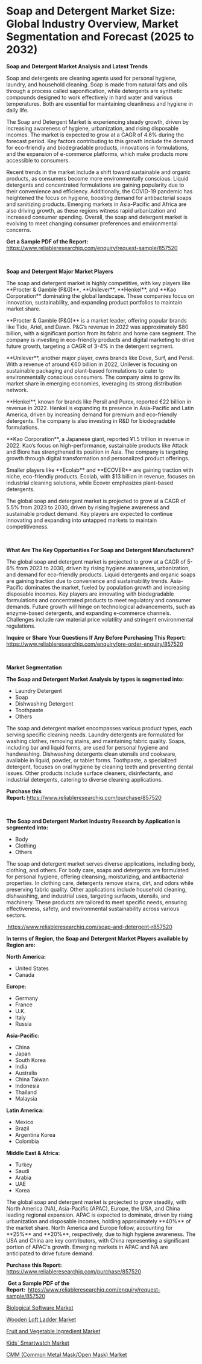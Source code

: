 <p><h1>Soap and Detergent Market Size: Global Industry Overview, Market Segmentation and Forecast (2025 to 2032)</h1></p><p><strong>Soap and Detergent Market Analysis and Latest Trends</strong></p>
<p><p>Soap and detergents are cleaning agents used for personal hygiene, laundry, and household cleaning. Soap is made from natural fats and oils through a process called saponification, while detergents are synthetic compounds designed to work effectively in hard water and various temperatures. Both are essential for maintaining cleanliness and hygiene in daily life.</p><p>The Soap and Detergent Market is experiencing steady growth, driven by increasing awareness of hygiene, urbanization, and rising disposable incomes. The market is expected to grow at a CAGR of 4.6% during the forecast period. Key factors contributing to this growth include the demand for eco-friendly and biodegradable products, innovations in formulations, and the expansion of e-commerce platforms, which make products more accessible to consumers.</p><p>Recent trends in the market include a shift toward sustainable and organic products, as consumers become more environmentally conscious. Liquid detergents and concentrated formulations are gaining popularity due to their convenience and efficiency. Additionally, the COVID-19 pandemic has heightened the focus on hygiene, boosting demand for antibacterial soaps and sanitizing products. Emerging markets in Asia-Pacific and Africa are also driving growth, as these regions witness rapid urbanization and increased consumer spending. Overall, the soap and detergent market is evolving to meet changing consumer preferences and environmental concerns.</p></p>
<p><strong>Get a Sample PDF of the Report:&nbsp;</strong> <a href="https://www.reliableresearchiq.com/enquiry/request-sample/857520?utm_campaign=1876&utm_medium=2&utm_source=Github&utm_content=ia&utm_term=26012025&utm_id=soap-and-detergent">https://www.reliableresearchiq.com/enquiry/request-sample/857520</a></p>
<p>&nbsp;</p>
<p><strong>Soap and Detergent Major Market Players</strong></p>
<p><p>The soap and detergent market is highly competitive, with key players like **Procter & Gamble (P&G)**, **Unilever**, **Henkel**, and **Kao Corporation** dominating the global landscape. These companies focus on innovation, sustainability, and expanding product portfolios to maintain market share.</p><p>**Procter & Gamble (P&G)** is a market leader, offering popular brands like Tide, Ariel, and Dawn. P&G’s revenue in 2022 was approximately $80 billion, with a significant portion from its fabric and home care segment. The company is investing in eco-friendly products and digital marketing to drive future growth, targeting a CAGR of 3-4% in the detergent segment.</p><p>**Unilever**, another major player, owns brands like Dove, Surf, and Persil. With a revenue of around €60 billion in 2022, Unilever is focusing on sustainable packaging and plant-based formulations to cater to environmentally conscious consumers. The company aims to grow its market share in emerging economies, leveraging its strong distribution network.</p><p>**Henkel**, known for brands like Persil and Purex, reported €22 billion in revenue in 2022. Henkel is expanding its presence in Asia-Pacific and Latin America, driven by increasing demand for premium and eco-friendly detergents. The company is also investing in R&D for biodegradable formulations.</p><p>**Kao Corporation**, a Japanese giant, reported ¥1.5 trillion in revenue in 2022. Kao’s focus on high-performance, sustainable products like Attack and Biore has strengthened its position in Asia. The company is targeting growth through digital transformation and personalized product offerings.</p><p>Smaller players like **Ecolab** and **ECOVER** are gaining traction with niche, eco-friendly products. Ecolab, with $13 billion in revenue, focuses on industrial cleaning solutions, while Ecover emphasizes plant-based detergents.</p><p>The global soap and detergent market is projected to grow at a CAGR of 5.5% from 2023 to 2030, driven by rising hygiene awareness and sustainable product demand. Key players are expected to continue innovating and expanding into untapped markets to maintain competitiveness.</p></p>
<p>&nbsp;</p>
<p><strong>What Are The Key Opportunities For Soap and Detergent Manufacturers?</strong></p>
<p><p>The global soap and detergent market is projected to grow at a CAGR of 5-6% from 2023 to 2030, driven by rising hygiene awareness, urbanization, and demand for eco-friendly products. Liquid detergents and organic soaps are gaining traction due to convenience and sustainability trends. Asia-Pacific dominates the market, fueled by population growth and increasing disposable incomes. Key players are innovating with biodegradable formulations and concentrated products to meet regulatory and consumer demands. Future growth will hinge on technological advancements, such as enzyme-based detergents, and expanding e-commerce channels. Challenges include raw material price volatility and stringent environmental regulations.</p></p>
<p><strong>Inquire or Share Your Questions If Any Before Purchasing This Report:</strong> <a href="https://www.reliableresearchiq.com/enquiry/pre-order-enquiry/857520?utm_campaign=1876&utm_medium=2&utm_source=Github&utm_content=ia&utm_term=26012025&utm_id=soap-and-detergent">https://www.reliableresearchiq.com/enquiry/pre-order-enquiry/857520</a></p>
<p>&nbsp;</p>
<p><strong>Market Segmentation</strong></p>
<p><strong>The Soap and Detergent Market Analysis by types is segmented into:</strong></p>
<p><ul><li>Laundry Detergent</li><li>Soap</li><li>Dishwashing Detergent</li><li>Toothpaste</li><li>Others</li></ul></p>
<p><p>The soap and detergent market encompasses various product types, each serving specific cleaning needs. Laundry detergents are formulated for washing clothes, removing stains, and maintaining fabric quality. Soaps, including bar and liquid forms, are used for personal hygiene and handwashing. Dishwashing detergents clean utensils and cookware, available in liquid, powder, or tablet forms. Toothpaste, a specialized detergent, focuses on oral hygiene by cleaning teeth and preventing dental issues. Other products include surface cleaners, disinfectants, and industrial detergents, catering to diverse cleaning applications.</p></p>
<p><strong>Purchase this Report:&nbsp;</strong><a href="https://www.reliableresearchiq.com/purchase/857520?utm_campaign=1876&utm_medium=2&utm_source=Github&utm_content=ia&utm_term=26012025&utm_id=soap-and-detergent">https://www.reliableresearchiq.com/purchase/857520</a></p>
<p>&nbsp;</p>
<p><strong>The Soap and Detergent Market Industry Research by Application is segmented into:</strong></p>
<p><ul><li>Body</li><li>Clothing</li><li>Others</li></ul></p>
<p><p>The soap and detergent market serves diverse applications, including body, clothing, and others. For body care, soaps and detergents are formulated for personal hygiene, offering cleansing, moisturizing, and antibacterial properties. In clothing care, detergents remove stains, dirt, and odors while preserving fabric quality. Other applications include household cleaning, dishwashing, and industrial uses, targeting surfaces, utensils, and machinery. These products are tailored to meet specific needs, ensuring effectiveness, safety, and environmental sustainability across various sectors.</p></p>
<p><a href="https://www.reliableresearchiq.com/soap-and-detergent-r857520?utm_campaign=1876&utm_medium=2&utm_source=Github&utm_content=ia&utm_term=26012025&utm_id=soap-and-detergent">&nbsp;https://www.reliableresearchiq.com/soap-and-detergent-r857520</a></p>
<p><strong>In terms of Region, the Soap and Detergent Market Players available by Region are:</strong></p>
<p>
    <p> <strong> North America: </strong>
        <ul>
            <li>United States</li>
            <li>Canada</li>
        </ul>
        </p> 
    <p> <strong> Europe: </strong>
        <ul>
            <li>Germany</li>
            <li>France</li>
            <li>U.K.</li>
            <li>Italy</li>
            <li>Russia</li>
        </ul>
        </p> 
    <p> <strong> Asia-Pacific: </strong>
        <ul>
            <li>China</li>
            <li>Japan</li>
            <li>South Korea</li>
            <li>India</li>
            <li>Australia</li>
            <li>China Taiwan</li>
            <li>Indonesia</li>
            <li>Thailand</li>
            <li>Malaysia</li>
        </ul>
        </p> 
    <p> <strong> Latin America: </strong>
        <ul>
            <li>Mexico</li>
            <li>Brazil</li>
            <li>Argentina Korea</li>
            <li>Colombia</li>
        </ul>
        </p> 
    <p> <strong> Middle East & Africa: </strong>
        <ul>
            <li>Turkey</li>
            <li>Saudi</li>
            <li>Arabia</li>
            <li>UAE</li>
            <li>Korea</li>
        </ul>
    </p>
    </p>
<p><p>The global soap and detergent market is projected to grow steadily, with North America (NA), Asia-Pacific (APAC), Europe, the USA, and China leading regional expansion. APAC is expected to dominate, driven by rising urbanization and disposable incomes, holding approximately **40%** of the market share. North America and Europe follow, accounting for **25%** and **20%**, respectively, due to high hygiene awareness. The USA and China are key contributors, with China representing a significant portion of APAC's growth. Emerging markets in APAC and NA are anticipated to drive future demand.</p></p>
<p><strong>Purchase this Report: </strong><a href="https://www.reliableresearchiq.com/purchase/857520?utm_campaign=1876&utm_medium=2&utm_source=Github&utm_content=ia&utm_term=26012025&utm_id=soap-and-detergent">https://www.reliableresearchiq.com/purchase/857520</a></p>
<p>&nbsp;<strong>Get a Sample PDF of the Report:&nbsp;&nbsp;</strong><a href="https://www.reliableresearchiq.com/enquiry/request-sample/857520?utm_campaign=1876&utm_medium=2&utm_source=Github&utm_content=ia&utm_term=26012025&utm_id=soap-and-detergent">https://www.reliableresearchiq.com/enquiry/request-sample/857520</a></p>
<p><strong></strong></p>
<p><p><a href="https://www.linkedin.com/pulse/comprehensive-analysis-biological-software-market-size-dqcbf?utm_campaign=1876&utm_medium=2&utm_source=Github&utm_content=ia&utm_term=26012025&utm_id=soap-and-detergent">Biological Software Market</a></p><p><a href="https://www.linkedin.com/pulse/wooden-loft-ladder-market-analysis-report-2025-2032-growth-ybouf?utm_campaign=1876&utm_medium=2&utm_source=Github&utm_content=ia&utm_term=26012025&utm_id=soap-and-detergent">Wooden Loft Ladder Market</a></p><p><a href="https://www.linkedin.com/pulse/market-leaders-laggards-global-fruit-vegetable-ingredient-xjoaf?utm_campaign=1876&utm_medium=2&utm_source=Github&utm_content=ia&utm_term=26012025&utm_id=soap-and-detergent">Fruit and Vegetable Ingredient Market</a></p><p><a href="https://www.linkedin.com/pulse/market-growth-forecast-kids-smartwatch-industry-expected-h2jxf?utm_campaign=1876&utm_medium=2&utm_source=Github&utm_content=ia&utm_term=26012025&utm_id=soap-and-detergent">Kids` Smartwatch Market</a></p><p><a href="https://www.linkedin.com/pulse/complete-analysis-cmm-common-metal-maskopen-mask-markets-size-pncdf?utm_campaign=1876&utm_medium=2&utm_source=Github&utm_content=ia&utm_term=26012025&utm_id=soap-and-detergent">CMM (Common Metal Mask/Open Mask) Market</a></p></p>